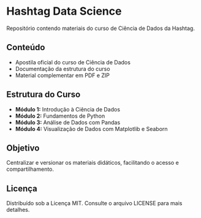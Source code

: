 # Hashtag Data Science

Repositório contendo materiais do curso de Ciência de Dados da Hashtag.

## Conteúdo

- Apostila oficial do curso de Ciência de Dados
- Documentação da estrutura do curso
- Material complementar em PDF e ZIP

## Estrutura do Curso

- **Módulo 1:** Introdução à Ciência de Dados
- **Módulo 2:** Fundamentos de Python
- **Módulo 3:** Análise de Dados com Pandas
- **Módulo 4:** Visualização de Dados com Matplotlib e Seaborn

## Objetivo

Centralizar e versionar os materiais didáticos, facilitando o acesso e compartilhamento.

## Licença

Distribuído sob a Licença MIT. Consulte o arquivo LICENSE para mais detalhes.
